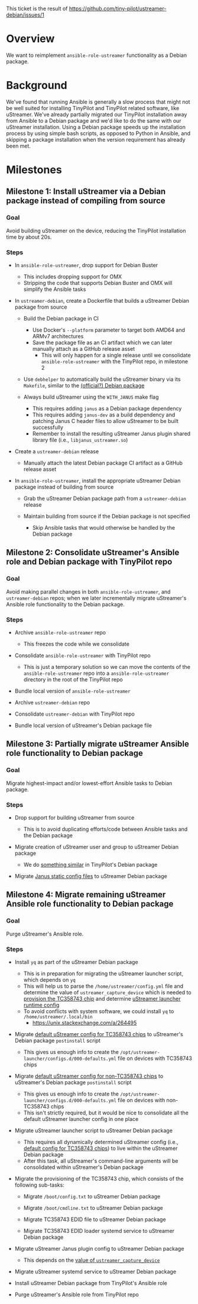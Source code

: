 This ticket is the result of https://github.com/tiny-pilot/ustreamer-debian/issues/1

# Overview

We want to reimplement `ansible-role-ustreamer` functionality as a Debian package.

# Background

We've found that running Ansible is generally a slow process that might not be well suited for installing TinyPilot and TinyPilot related software, like uStreamer. We've already partially migrated our TinyPilot installation away from Ansible to a Debian package and we'd like to do the same with our uStreamer installation. Using a Debian package speeds up the installation process by using simple bash scripts, as opposed to Python in Ansible, and skipping a package installation when the version requirement has already been met.

# Milestones

## Milestone 1: Install uStreamer via a Debian package instead of compiling from source

### Goal

Avoid building uStreamer on the device, reducing the TinyPilot installation time by about 20s.

### Steps

- In `ansible-role-ustreamer`, drop support for Debian Buster

  - This includes dropping support for OMX
  - Stripping the code that supports Debian Buster and OMX will simplify the Ansible tasks

- In `ustreamer-debian`, create a Dockerfile that builds a uStreamer Debian package from source

  - Build the Debian package in CI

    - Use Docker's `--platform` parameter to target both AMD64 and ARMv7 architectures
    - Save the package file as an CI artifact which we can later manually attach as a GitHub release asset
      - This will only happen for a single release until we consolidate `ansible-role-ustreamer` with the TinyPilot repo, in milestone 2

  - Use `debhelper` to automatically build the uStreamer binary via its `Makefile`, similar to the [(official?) Debian package](https://salsa.debian.org/reedy/ustreamer/-/tree/master/)
  - Always build uStreamer using the `WITH_JANUS` make flag

    - This requires adding `janus` as a Debian package dependency
    - This requires adding `janus-dev` as a build dependency and patching Janus C header files to allow uStreamer to be built successfully
    - Remember to install the resulting uStreamer Janus plugin shared library file (i.e., `libjanus_ustreamer.so`)

- Create a `ustreamer-debian` release

  - Manually attach the latest Debian package CI artifact as a GitHub release asset

- In `ansible-role-ustreamer`, install the appropriate uStreamer Debian package instead of building from source

  - Grab the uStreamer Debian package path from a `ustreamer-debian` release
  - Maintain building from source if the Debian package is not specified

    - Skip Ansible tasks that would otherwise be handled by the Debian package

## Milestone 2: Consolidate uStreamer's Ansible role and Debian package with TinyPilot repo

### Goal

Avoid making parallel changes in both `ansible-role-ustreamer`, and `ustreamer-debian` repos; when we later incrementally migrate uStreamer's Ansible role functionality to the Debian package.

### Steps

- Archive `ansible-role-ustreamer` repo

  - This freezes the code while we consolidate

- Consolidate `ansible-role-ustreamer` with TinyPilot repo

  - This is just a temporary solution so we can move the contents of the `ansible-role-ustreamer` repo into a `ansible-role-ustreamer` directory in the root of the TinyPilot repo

- Bundle local version of `ansible-role-ustreamer`

- Archive `ustreamer-debian` repo

- Consolidate `ustreamer-debian` with TinyPilot repo

- Bundle local version of uStreamer's Debian package file

## Milestone 3: Partially migrate uStreamer Ansible role functionality to Debian package

### Goal

Migrate highest-impact and/or lowest-effort Ansible tasks to Debian package.

### Steps

- Drop support for building uStreamer from source

  - This is to avoid duplicating efforts/code between Ansible tasks and the Debian package

- Migrate creation of uStreamer user and group to uStreamer Debian package

  - We do [something similar](https://github.com/tiny-pilot/tinypilot/blob/master/debian-pkg/debian/tinypilot.postinst#L15-L29) in TinyPilot's Debian package

- Migrate [Janus static config files](https://github.com/tiny-pilot/ansible-role-ustreamer/blob/master/tasks/install_janus.yml#L57-L58) to uStreamer Debian package

## Milestone 4: Migrate remaining uStreamer Ansible role functionality to Debian package

### Goal

Purge uStreamer's Ansible role.

### Steps

- Install `yq` as part of the uStreamer Debian package

  - This is in preparation for migrating the uStreamer launcher script, which depends on `yq`
  - This will help us to parse the `/home/ustreamer/config.yml` file and determine the value of `ustreamer_capture_device` which is needed to [provision the TC358743 chip](https://github.com/tiny-pilot/ansible-role-ustreamer/blob/master/tasks/main.yml#L83-L85) and determine [uStreamer launcher runtime config](https://github.com/tiny-pilot/ansible-role-ustreamer/blob/master/tasks/provision_tc358743.yml#L74-L81)
  - To avoid conflicts with system software, we could install `yq` to `/home/ustreamer/.local/bin`
    - https://unix.stackexchange.com/a/264495

- Migrate [default uStreamer config for TC358743 chips](https://github.com/tiny-pilot/ansible-role-ustreamer/blob/master/tasks/provision_tc358743.yml#L74-L81) to uStreamer's Debian package `postinstall` script

  - This gives us enough info to create the `/opt/ustreamer-launcher/configs.d/000-defaults.yml` file on devices with TC358743 chips

- Migrate [default uStreamer config for non-TC358743 chips](https://github.com/tiny-pilot/tinypilot/blob/master/bundler/bundle/install#L83-L93) to uStreamer's Debian package `postinstall` script

  - This gives us enough info to create the `/opt/ustreamer-launcher/configs.d/000-defaults.yml` file on devices with non-TC358743 chips
  - This isn't strictly required, but it would be nice to consolidate all the default uStreamer launcher config in one place

- Migrate uStreamer launcher script to uStreamer Debian package

  - This requires all dynamically determined uStreamer config (i.e., [default config for TC358743 chips](https://github.com/tiny-pilot/ansible-role-ustreamer/blob/master/tasks/provision_tc358743.yml#L74-L81)) to live within the uStreamer Debian package
  - After this task, all uStreamer's command-line arguments will be consolidated within uStreamer's Debian package

- Migrate the provisioning of the TC358743 chip, which consists of the following sub-tasks:

  - Migrate `/boot/config.txt` to uStreamer Debian package

  - Migrate `/boot/cmdline.txt` to uStreamer Debian package

  - Migrate TC358743 EDID file to uStreamer Debian package

  - Migrate TC358743 EDID loader systemd service to uStreamer Debian package

- Migrate uStreamer Janus plugin config to uStreamer Debian package

  - This depends on the [value of `ustreamer_capture_device`](https://github.com/tiny-pilot/ansible-role-ustreamer/blob/master/templates/janus.plugin.ustreamer.jcfg.j2#L5)

- Migrate uStreamer systemd service to uStreamer Debian package

- Install uStreamer Debian package from TinyPilot's Ansible role

- Purge uStreamer's Ansible role from TinyPilot repo
